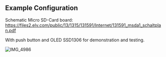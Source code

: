 ## Example Configuration

Schematic Micro SD-Card board:
https://files2.elv.com/public/13/1315/131591/Internet/131591_msda1_schaltplan.pdf

With push button and OLED SSD1306 for demonstration and testing.

![IMG_4986](https://github.com/Florian-Wilhelm/Raspberry-Pi/assets/77980708/f40bfd9d-99ee-4b4c-9674-78b2b9508283)

